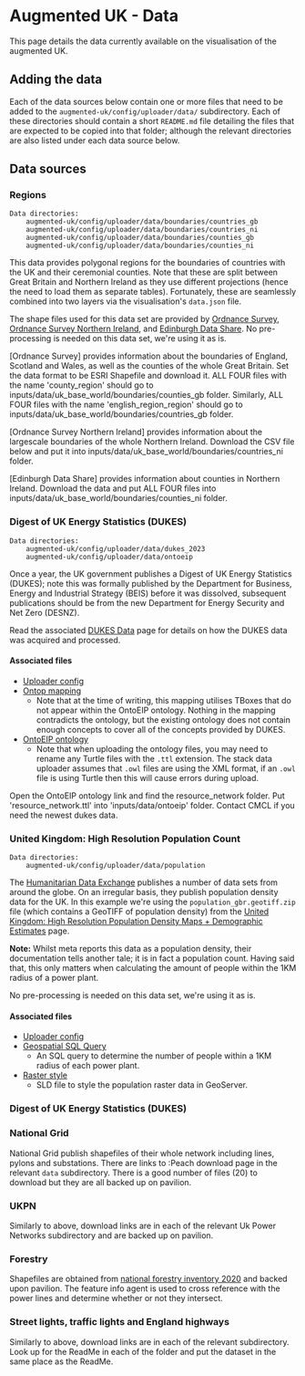 # Augmented UK - Data

This page details the data currently available on the visualisation of the augmented UK.

## Adding the data

Each of the data sources below contain one or more files that need to be added to the `augmented-uk/config/uploader/data/` subdirectory. Each of these directories should contain a short `README.md` file detailing the files that are expected to be copied into that folder; although the relevant directories are also listed under each data source below.

## Data sources

### Regions

```
Data directories:
    augmented-uk/config/uploader/data/boundaries/countries_gb
    augmented-uk/config/uploader/data/boundaries/countries_ni
    augmented-uk/config/uploader/data/boundaries/counties_gb
    augmented-uk/config/uploader/data/boundaries/counties_ni
```

This data provides polygonal regions for the boundaries of countries with the UK and their ceremonial counties. Note that these are split between Great Britain and Northern Ireland as they use different projections (hence the need to load them as separate tables). Fortunately, these are seamlessly combined into two layers via the visualisation's `data.json` file.

The shape files used for this data set are provided by [Ordnance Survey](https://www.ordnancesurvey.co.uk/products/boundary-line), [Ordnance Survey Northern Ireland](https://www.data.gov.uk/dataset/d3ca9d44-a7eb-4380-86cb-0cc28e1f1b27/osni-open-data-largescale-boundaries-ni-outline), and [Edinburgh Data Share](https://datashare.ed.ac.uk/handle/10283/2595?show=full). No pre-processing is needed on this data set, we're using it as is.

[Ordnance Survey] provides information about the boundaries of England, Scotland and Wales, as well as the counties of the whole Great Britain. Set the data format to be ESRI Shapefile and download it. ALL FOUR files with the name 'county_region' should go to inputs/data/uk_base_world/boundaries/counties_gb folder. Similarly, ALL FOUR files with the name 'english_region_region' should go to inputs/data/uk_base_world/boundaries/countries_gb folder.

[Ordnance Survey Northern Ireland] provides information about the largescale boundaries of the whole Northern Ireland. Download the CSV file below and put it into inputs/data/uk_base_world/boundaries/countries_ni folder.

[Edinburgh Data Share] provides information about counties in Northern Ireland. Download the data and put ALL FOUR files into inputs/data/uk_base_world/boundaries/counties_ni folder.

### Digest of UK Energy Statistics (DUKES)

```
Data directories:
    augmented-uk/config/uploader/data/dukes_2023
    augmented-uk/config/uploader/data/ontoeip
```

Once a year, the UK government publishes a Digest of UK Energy Statistics (DUKES); note this was formally published by the Department for Business, Energy and Industrial Strategy (BEIS) before it was dissolved, subsequent publications should be from the new Department for Energy Security and Net Zero (DESNZ).

Read the associated [DUKES Data](./docs/data-dukes.md) page for details on how the DUKES data was acquired and processed.

#### Associated files

- [Uploader config](./augmented-uk/config/uploader/config/dukes_2023.json)
- [Ontop mapping](./augmented-uk/config/uploader/data/dukes_2023/dukes_2023.obda)
  - Note that at the time of writing, this mapping utilises TBoxes that do not appear within the OntoEIP ontology. Nothing in the mapping contradicts the ontology, but the existing ontology does not contain enough concepts to cover all of the concepts provided by DUKES.
- [OntoEIP ontology](https://github.com/cambridge-cares/TheWorldAvatar/tree/main/JPS_Ontology/ontology/ontoeip)
  - Note that when uploading the ontology files, you may need to rename any Turtle files with the `.ttl` extension. The stack data uploader assumes that `.owl` files are using the XML format, if an `.owl` file is using Turtle then this will cause errors during upload.

Open the OntoEIP ontology link and find the resource_network folder. Put 'resource_network.ttl' into 'inputs/data/ontoeip' folder. Contact CMCL if you need the newest dukes data.

### United Kingdom: High Resolution Population Count

```
Data directories:
    augmented-uk/config/uploader/data/population
```

The [Humanitarian Data Exchange](https://data.humdata.org/) publishes a number of data sets from around the globe. On an irregular basis, they publish population density data for the UK. In this example we're using the `population_gbr.geotiff.zip` file (which contains a GeoTIFF of population density) from the [United Kingdom: High Resolution Population Density Maps + Demographic Estimates](https://data.humdata.org/dataset/united-kingdom-high-resolution-population-density-maps-demographic-estimates) page.

**Note:** Whilst meta reports this data as a population density, their documentation tells another tale; it is in fact a population count. Having said that, this only matters when calculating the amount of people within the 1KM radius of a power plant.

No pre-processing is needed on this data set, we're using it as is.

#### Associated files

- [Uploader config](./augmented-uk/config/uploader/config/population.json)
- [Geospatial SQL Query](./augmented-uk/config/uploader/config/sql/dukes_2023_pop.sql)
  - An SQL query to determine the number of people within a 1KM radius of each power plant.
- [Raster style](./augmented-uk/config/uploader/config/sld/uk-population-style.sld)
  - SLD file to style the population raster data in GeoServer.

### Digest of UK Energy Statistics (DUKES)

### National Grid

National Grid publish shapefiles of their whole network including lines, pylons and substations. There are links to :Peach download page in the relevant `data` subdirectory. There is a good number of files (20) to download but they are all backed up on pavilion.

### UKPN

Similarly to above, download links are in each of the relevant Uk Power Networks subdirectory and are backed up on pavilion.

### Forestry

Shapefiles are obtained from [national forestry inventory 2020](https://data-forestry.opendata.arcgis.com/datasets/eb05bd0be3b449459b9ad0692a8fc203_0/explore?location=55.089693%2C-2.724655%2C6.98) and backed upon pavilion. The feature info agent is used to cross reference with the power lines and determine whether or not they intersect.

### Street lights, traffic lights and England highways
Similarly to above, download links are in each of the relevant subdirectory. Look up for the ReadMe in each of the folder and put the dataset in the same place as the ReadMe.

